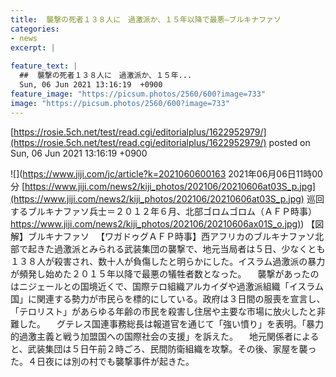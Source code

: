 ```yaml
---
title:  襲撃の死者１３８人に　過激派か、１５年以降で最悪—ブルキナファソ  
categories:
- news
excerpt: |
  
feature_text: |
  ##  襲撃の死者１３８人に　過激派か、１５年...
  Sun, 06 Jun 2021 13:16:19  +0900
feature_image: "https://picsum.photos/2560/600?image=733"
image: "https://picsum.photos/2560/600?image=733"
---
```


[https://rosie.5ch.net/test/read.cgi/editorialplus/1622952979/](https://rosie.5ch.net/test/read.cgi/editorialplus/1622952979/)
posted on Sun, 06 Jun 2021 13:16:19  +0900

<!--more-->

![](https://www.jiji.com/jc/article?k=2021060600163 2021年06月06日11時00分 [https://www.jiji.com/news2/kiji_photos/202106/20210606at03S_p.jpg](https://www.jiji.com/news2/kiji_photos/202106/20210606at03S_p.jpg) 巡回するブルキナファソ兵士＝２０１２年６月、北部ゴロムゴロム（ＡＦＰ時事） [https://www.jiji.com/news2/kiji_photos/202106/20210606ax01S_o.jpg)](https://www.jiji.com/news2/kiji_photos/202106/20210606ax01S_o.jpg)) 【図解】ブルキナファソ 　【ワガドゥグＡＦＰ時事】西アフリカのブルキナファソ北部で起きた過激派とみられる武装集団の襲撃で、地元当局者は５日、少なくとも１３８人が殺害され、数十人が負傷したと明らかにした。イスラム過激派の暴力が頻発し始めた２０１５年以降で最悪の犠牲者数となった。 　襲撃があったのはニジェールとの国境近くで、国際テロ組織アルカイダや過激派組織「イスラム国」に関連する勢力が市民らを標的にしている。政府は３日間の服喪を宣言し、「テロリスト」があらゆる年齢の市民を殺害し住居や主要な市場に放火したと非難した。 　グテレス国連事務総長は報道官を通じて「強い憤り」を表明。「暴力的過激主義と戦う加盟国への国際社会の支援」を訴えた。 　地元関係者によると、武装集団は５日午前２時ごろ、民間防衛組織を攻撃。その後、家屋を襲った。４日夜には別の村でも襲撃事件が起きた。
